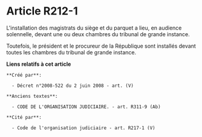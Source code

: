 # Article R212-1

L'installation des magistrats du siège et du parquet a lieu, en audience solennelle, devant une ou deux chambres du tribunal
de grande instance.

Toutefois, le président et le procureur de la République sont installés devant toutes les chambres du tribunal de grande
instance.

**Liens relatifs à cet article**

	**Créé par**:

	  - Décret n°2008-522 du 2 juin 2008 - art. (V)

	**Anciens textes**:

	  - CODE DE L'ORGANISATION JUDICIAIRE. - art. R311-9 (Ab)

	**Cité par**:

	  - Code de l'organisation judiciaire - art. R217-1 (V)
